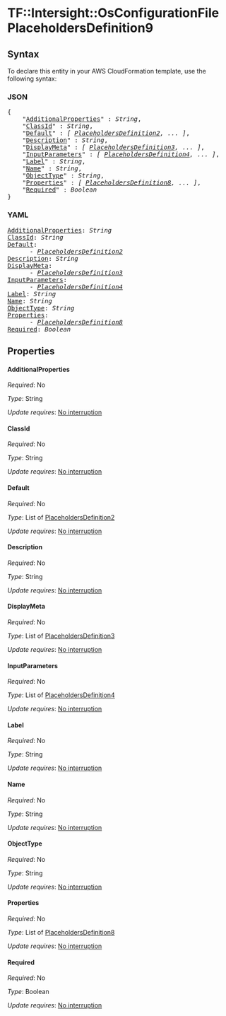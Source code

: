 # TF::Intersight::OsConfigurationFile PlaceholdersDefinition9

## Syntax

To declare this entity in your AWS CloudFormation template, use the following syntax:

### JSON

<pre>
{
    "<a href="#additionalproperties" title="AdditionalProperties">AdditionalProperties</a>" : <i>String</i>,
    "<a href="#classid" title="ClassId">ClassId</a>" : <i>String</i>,
    "<a href="#default" title="Default">Default</a>" : <i>[ <a href="placeholdersdefinition2.md">PlaceholdersDefinition2</a>, ... ]</i>,
    "<a href="#description" title="Description">Description</a>" : <i>String</i>,
    "<a href="#displaymeta" title="DisplayMeta">DisplayMeta</a>" : <i>[ <a href="placeholdersdefinition3.md">PlaceholdersDefinition3</a>, ... ]</i>,
    "<a href="#inputparameters" title="InputParameters">InputParameters</a>" : <i>[ <a href="placeholdersdefinition4.md">PlaceholdersDefinition4</a>, ... ]</i>,
    "<a href="#label" title="Label">Label</a>" : <i>String</i>,
    "<a href="#name" title="Name">Name</a>" : <i>String</i>,
    "<a href="#objecttype" title="ObjectType">ObjectType</a>" : <i>String</i>,
    "<a href="#properties" title="Properties">Properties</a>" : <i>[ <a href="placeholdersdefinition8.md">PlaceholdersDefinition8</a>, ... ]</i>,
    "<a href="#required" title="Required">Required</a>" : <i>Boolean</i>
}
</pre>

### YAML

<pre>
<a href="#additionalproperties" title="AdditionalProperties">AdditionalProperties</a>: <i>String</i>
<a href="#classid" title="ClassId">ClassId</a>: <i>String</i>
<a href="#default" title="Default">Default</a>: <i>
      - <a href="placeholdersdefinition2.md">PlaceholdersDefinition2</a></i>
<a href="#description" title="Description">Description</a>: <i>String</i>
<a href="#displaymeta" title="DisplayMeta">DisplayMeta</a>: <i>
      - <a href="placeholdersdefinition3.md">PlaceholdersDefinition3</a></i>
<a href="#inputparameters" title="InputParameters">InputParameters</a>: <i>
      - <a href="placeholdersdefinition4.md">PlaceholdersDefinition4</a></i>
<a href="#label" title="Label">Label</a>: <i>String</i>
<a href="#name" title="Name">Name</a>: <i>String</i>
<a href="#objecttype" title="ObjectType">ObjectType</a>: <i>String</i>
<a href="#properties" title="Properties">Properties</a>: <i>
      - <a href="placeholdersdefinition8.md">PlaceholdersDefinition8</a></i>
<a href="#required" title="Required">Required</a>: <i>Boolean</i>
</pre>

## Properties

#### AdditionalProperties

_Required_: No

_Type_: String

_Update requires_: [No interruption](https://docs.aws.amazon.com/AWSCloudFormation/latest/UserGuide/using-cfn-updating-stacks-update-behaviors.html#update-no-interrupt)

#### ClassId

_Required_: No

_Type_: String

_Update requires_: [No interruption](https://docs.aws.amazon.com/AWSCloudFormation/latest/UserGuide/using-cfn-updating-stacks-update-behaviors.html#update-no-interrupt)

#### Default

_Required_: No

_Type_: List of <a href="placeholdersdefinition2.md">PlaceholdersDefinition2</a>

_Update requires_: [No interruption](https://docs.aws.amazon.com/AWSCloudFormation/latest/UserGuide/using-cfn-updating-stacks-update-behaviors.html#update-no-interrupt)

#### Description

_Required_: No

_Type_: String

_Update requires_: [No interruption](https://docs.aws.amazon.com/AWSCloudFormation/latest/UserGuide/using-cfn-updating-stacks-update-behaviors.html#update-no-interrupt)

#### DisplayMeta

_Required_: No

_Type_: List of <a href="placeholdersdefinition3.md">PlaceholdersDefinition3</a>

_Update requires_: [No interruption](https://docs.aws.amazon.com/AWSCloudFormation/latest/UserGuide/using-cfn-updating-stacks-update-behaviors.html#update-no-interrupt)

#### InputParameters

_Required_: No

_Type_: List of <a href="placeholdersdefinition4.md">PlaceholdersDefinition4</a>

_Update requires_: [No interruption](https://docs.aws.amazon.com/AWSCloudFormation/latest/UserGuide/using-cfn-updating-stacks-update-behaviors.html#update-no-interrupt)

#### Label

_Required_: No

_Type_: String

_Update requires_: [No interruption](https://docs.aws.amazon.com/AWSCloudFormation/latest/UserGuide/using-cfn-updating-stacks-update-behaviors.html#update-no-interrupt)

#### Name

_Required_: No

_Type_: String

_Update requires_: [No interruption](https://docs.aws.amazon.com/AWSCloudFormation/latest/UserGuide/using-cfn-updating-stacks-update-behaviors.html#update-no-interrupt)

#### ObjectType

_Required_: No

_Type_: String

_Update requires_: [No interruption](https://docs.aws.amazon.com/AWSCloudFormation/latest/UserGuide/using-cfn-updating-stacks-update-behaviors.html#update-no-interrupt)

#### Properties

_Required_: No

_Type_: List of <a href="placeholdersdefinition8.md">PlaceholdersDefinition8</a>

_Update requires_: [No interruption](https://docs.aws.amazon.com/AWSCloudFormation/latest/UserGuide/using-cfn-updating-stacks-update-behaviors.html#update-no-interrupt)

#### Required

_Required_: No

_Type_: Boolean

_Update requires_: [No interruption](https://docs.aws.amazon.com/AWSCloudFormation/latest/UserGuide/using-cfn-updating-stacks-update-behaviors.html#update-no-interrupt)

